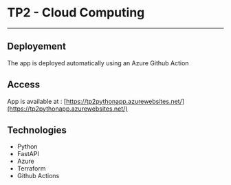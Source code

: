 # TP2 - Cloud Computing

---

## Deployement

The app is deployed automatically using an Azure Github Action

## Access

App is available at : [https://tp2pythonapp.azurewebsites.net/](https://tp2pythonapp.azurewebsites.net/)

## Technologies

-   Python
-   FastAPI
-   Azure
-   Terraform
-   Github Actions
